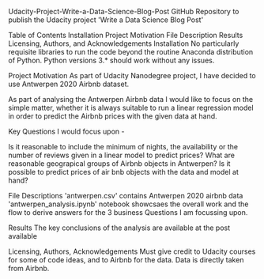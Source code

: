 Udacity-Project-Write-a-Data-Science-Blog-Post
GitHub Repository to publish the Udacity project 'Write a Data Science Blog Post'

Table of Contents
Installation
Project Motivation
File Description
Results
Licensing, Authors, and Acknowledgements
Installation
No particularly requisite libraries to run the code beyond the routine Anaconda distribution of Python. Python versions 3.* should work without any issues.

Project Motivation
As part of Udacity Nanodegree project, I have decided to use Antwerpen 2020 Airbnb dataset.

As part of analysing the Antwerpen Airbnb data I would like to focus on the simple matter, whether it is always suitable to run a linear regression model in order to predict the Airbnb prices with the given data at hand.

Key Questions I would focus upon -

Is it reasonable to include the minimum of nights, the availability or the number of reviews given in a linear model to predict prices? 
What are reasonable geograpical groups of Airbnb objects in Antwerpen? 
Is it possible to predict prices of air bnb objects with the data and model at hand?

File Descriptions
'antwerpen.csv' contains Antwerpen 2020 airbnb data 'antwerpen_analysis.ipynb' notebook showcsaes the overall work and the flow to derive answers for the 3 business Questions I am focussing upon.

Results
The key conclusions of the analysis are available at the post available

Licensing, Authors, Acknowledgements
Must give credit to Udacity courses for some of code ideas, and to Airbnb for the data. Data is directly taken from Airbnb. 
